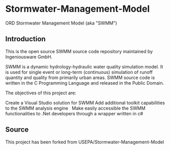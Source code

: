 Stormwater-Management-Model
===========================

ORD Stormwater Management Model (aka "SWMM")

Introduction
------------
This is the open source SWMM source code repository maintained by Ingeniousware GmbH.

SWMM is a dynamic hydrology-hydraulic water quality simulation model. It is used for single event or long-term (continuous) simulation of runoff quantity and quality from primarily urban areas. SWMM source code is written in the C Programming Language and released in the Public Domain.

The objectives of this project are:
  
   Create a Visual Studio solution for SWMM
   Add additional toolkit capabilities to the SWMM analysis engine
   Make easily accessible the SWMM functionalities to .Net developers through a wrapper written in c#    

Source
-------------
This project has been forked from USEPA/Stormwater-Management-Model
